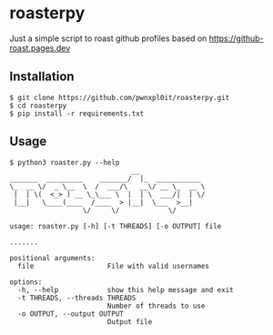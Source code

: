 # roasterpy
Just a simple script to roast github profiles based on https://github-roast.pages.dev

## Installation

```console
$ git clone https://github.com/pwnxpl0it/roasterpy.git
$ cd roasterpy
$ pip install -r requirements.txt
```

## Usage

```console
$ python3 roaster.py --help
                              __                
_______  _________    _______/  |_  ___________ 
\_  __ \/  _ \__  \  /  ___/\   __\/ __ \_  __ \
 |  | \(  <_> ) __ \_\___ \  |  | \  ___/|  | \/
 |__|   \____(____  /____  > |__|  \___  >__|   
                  \/     \/            \/       

usage: roaster.py [-h] [-t THREADS] [-o OUTPUT] file

.......

positional arguments:
  file                  File with valid usernames

options:
  -h, --help            show this help message and exit
  -t THREADS, --threads THREADS
                        Number of threads to use
  -o OUTPUT, --output OUTPUT
                        Output file

```

